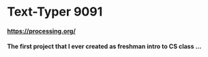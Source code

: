 # Text-Typer 9091 

#### https://processing.org/
#### The first project that I ever created as freshman intro to CS class ...

#### 
